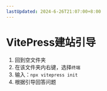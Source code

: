```yaml
---
lastUpdated: 2024-6-26T21:07:00+8:00
---
```


# VitePress建站引导

1. 回到空文件夹
2. 在该文件夹内右键，选择```终端```
3. 输入：```npx vitepress init```
4. 根据引导回答问题